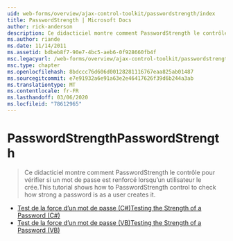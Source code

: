 ```yaml
---
uid: web-forms/overview/ajax-control-toolkit/passwordstrength/index
title: PasswordStrength | Microsoft Docs
author: rick-anderson
description: Ce didacticiel montre comment PasswordStrength le contrôle pour vérifier si un mot de passe est renforcé lorsqu’un utilisateur le crée.
ms.author: riande
ms.date: 11/14/2011
ms.assetid: bdbeb8f7-90e7-4bc5-aeb6-0f928660fb4f
msc.legacyurl: /web-forms/overview/ajax-control-toolkit/passwordstrength
msc.type: chapter
ms.openlocfilehash: 8bdccc76d606d00128281116767eaa825ab01487
ms.sourcegitcommit: e7e91932a6e91a63e2e46417626f39d6b244a3ab
ms.translationtype: MT
ms.contentlocale: fr-FR
ms.lasthandoff: 03/06/2020
ms.locfileid: "78612965"
---
```

# <a name="passwordstrength"></a><span data-ttu-id="625f0-103">PasswordStrength</span><span class="sxs-lookup"><span data-stu-id="625f0-103">PasswordStrength</span></span>

> <span data-ttu-id="625f0-104">Ce didacticiel montre comment PasswordStrength le contrôle pour vérifier si un mot de passe est renforcé lorsqu’un utilisateur le crée.</span><span class="sxs-lookup"><span data-stu-id="625f0-104">This tutorial shows how to PasswordStrength control to check how strong a password is as a user creates it.</span></span>

- [<span data-ttu-id="625f0-105">Test de la force d’un mot de passe (C#)</span><span class="sxs-lookup"><span data-stu-id="625f0-105">Testing the Strength of a Password (C#)</span></span>](testing-the-strength-of-a-password-cs.md)
- [<span data-ttu-id="625f0-106">Test de la force d’un mot de passe (VB)</span><span class="sxs-lookup"><span data-stu-id="625f0-106">Testing the Strength of a Password (VB)</span></span>](testing-the-strength-of-a-password-vb.md)
